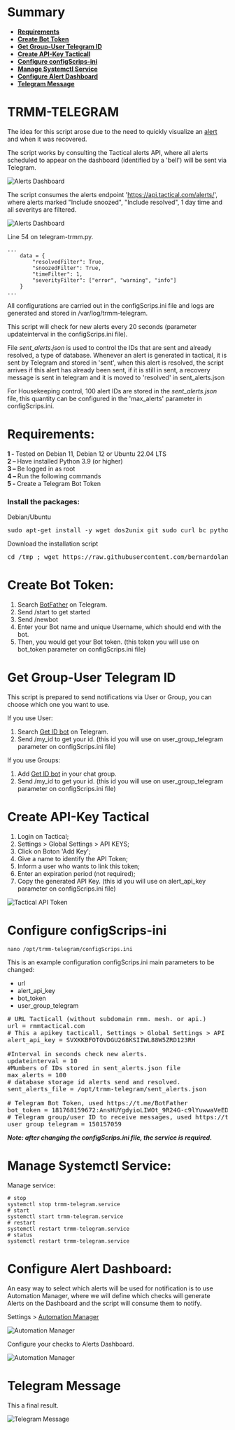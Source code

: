 # Summary
<ul>
	<li>
		<strong>
			<a href=#requirements>Requirements</a>
		</strong>
	</li>
	<li>
		<strong>
			<a href=#create-bot-token>Create Bot Token</a>
		</strong>
	</li>
    <li>
		<strong>
			<a href=#get-group-user-telegram-id>Get Group-User Telegram ID</a>
		</strong>
	</li>
	<li>
		<strong>
			<a href=#create-api-key-tactical>Create API-Key Tacticall</a>
		</strong>
	</li>
	<li>
		<strong>
			<a href=#configure-configScrips-ini>Configure configScrips-ini</a>
		</strong>
	</li>
	<li>
		<strong>
			<a href=#manage-systemctl-service>Manage Systemctl Service</a>
		</strong>
	</li>    	
    <li>
		<strong>
			<a href=#configure-alert-dashboard>Configure Alert Dashboard</a>
		</strong>
	</li>
    <li>
		<strong>
			<a href=#telegram-message>Telegram Message</a>
		</strong>
	</li>       
</ul>

# TRMM-TELEGRAM
The idea for this script arose due to the need to quickly visualize an [alert](https://docs.tacticalrmm.com/functions/alerting/) and when it was recovered.

The script works by consulting the Tactical alerts API, where all alerts scheduled to appear on the dashboard (identified by a 'bell') will be sent via Telegram.

![Alerts Dashboard](img-docs/rmm-alerts-bells.jpg)

The script consumes the alerts endpoint 'https://api.tactical.com/alerts/', where alerts marked "Include snoozed", "Include resolved", 1 day time and all severitys are filtered.

![Alerts Dashboard](img-docs/rmm-alerts.jpg)

Line 54 on telegram-trmm.py.
```
...
    data = {
        "resolvedFilter": True,
        "snoozedFilter": True,
        "timeFilter": 1,
        "severityFilter": ["error", "warning", "info"]
    }
...
```

All configurations are carried out in the configScrips.ini file and logs are generated and stored in /var/log/trmm-telegram.

This script will check for new alerts every 20 seconds (parameter updateinterval in the configScrips.ini file).

File *sent_alerts.json* is used to control the IDs that are sent and already resolved, a type of database. Whenever an alert is generated in tactical, it is sent by Telegram and stored in 'sent', when this alert is resolved, the script arrives if this alert has already been sent, if it is still in sent, a recovery message is sent in telegram and it is moved to 'resolved' in sent_alerts.json

For Housekeeping control, 100 alert IDs are stored in the *sent_alerts.json* file, this quantity can be configured in the 'max_alerts' parameter in configScrips.ini.

# Requirements:

<b>1 - </b> Tested on Debian 11, Debian 12 or Ubuntu 22.04 LTS <br>
<b>2 – </b> Have installed Python 3.9 (or higher)<br>
<b>3 – </b> Be logged in as root<br>
<b>4 – </b> Run the following commands<br>
<b>5 - </b> Create a Telegram Bot Token <br>

<h3>
Install the packages:
</h3>

<p> Debian/Ubuntu</p> 
<pre>sudo apt-get install -y wget dos2unix git sudo curl bc python3-pip</pre>

<p>Download the installation script</p>
<pre>cd /tmp ; wget https://raw.githubusercontent.com/bernardolankheet/trmm-telegram/main/install.sh -O install.sh ; sudo dos2unix install.sh ; sudo bash install.sh</pre>

# Create Bot Token:

1. Search [BotFather](https://t.me/BotFather) on Telegram.
2. Send /start to get started
3. Send /newbot
4. Enter your Bot name and unique Username, which should end with the bot.
5. Then, you would get your Bot token. (this token you will use on bot_token parameter on configScrips.ini file)

# Get Group-User Telegram ID

This script is prepared to send notifications via User or Group, you can choose which one you want to use.

If you use User:
1. Search [Get ID bot](https://t.me/get_id_bot) on Telegram.
2. Send /my_id to get your id. (this id you will use on user_group_telegram parameter on configScrips.ini file)

If you use Groups:
1. Add [Get ID bot](https://t.me/get_id_bot) in your chat group.
2. Send /my_id to get your id. (this id you will use on user_group_telegram parameter on configScrips.ini file)

# Create API-Key Tactical

1. Login on Tactical;
2. Settings > Global Settings > API KEYS;
3. Click on Boton 'Add Key';
4. Give a name to identify the API Token;
5. Inform a user who wants to link this token;
6. Enter an expiration period (not required);
7. Copy the generated API Key. (this id you will use on alert_api_key parameter on configScrips.ini file)

![Tactical API Token](img-docs/rmm-tapi-key.jpg)

# Configure configScrips-ini

```
nano /opt/trmm-telegram/configScrips.ini
```

This is an example configuration configScrips.ini
main parameters to be changed: 
* url
* alert_api_key
* bot_token
* user_group_telegram

<pre>
# URL Tacticall (without subdomain rmm. mesh. or api.)
url = rmmtactical.com 
# This a apikey tacticall, Settings > Global Settings > API KEYS
alert_api_key = SVXKKBFOTOVDGU268KSIIWL88W5ZRD123RH 

#Interval in seconds check new alerts.
updateinterval = 10 
#Mumbers of IDs stored in sent_alerts.json file
max_alerts = 100 
# database storage id alerts send and resolved.
sent_alerts_file = /opt/trmm-telegram/sent_alerts.json 

# Telegram Bot Token, used https://t.me/BotFather
bot_token = 181768159672:AnsHUYgdyioLIWOt_9R24G-c9lYuwwaVeEDPKo 
# Telegram group/user ID to receive messages, used https://t.me/myidbot
user_group_telegram = 150157059
</pre>

***Note: after changing the configScrips.ini file, the service is required.***

# Manage Systemctl Service:

Manage service: 
```
# stop
systemctl stop trmm-telegram.service
# start
systemctl start trmm-telegram.service
# restart
systemctl restart trmm-telegram.service
# status
systemctl restart trmm-telegram.service
```

# Configure Alert Dashboard:

An easy way to select which alerts will be used for notification is to use Automation Manager, where we will define which checks will generate Alerts on the Dashboard and the script will consume them to notify.


Settings > [Automation Manager](https://docs.tacticalrmm.com/functions/automation_policies/)

![Automation Manager](img-docs/rmm-alerts-policy-manager.jpg)

Configure your checks to Alerts Dashboard.

![Automation Manager](img-docs/rmm-alerts-policy.jpg)


# Telegram Message

This a final result.

![Telegram Message](img-docs/telegram-message.jpg)